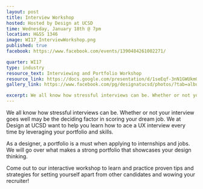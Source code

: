 ```yaml
---
layout: post
title: Interview Workshop
hosted: Hosted by Design at UCSD
time: Wednesday, January 18th @ 7pm
location: H&SS 1346
image: WI17_InterviewWorkshop.png
published: true
facebook: https://www.facebook.com/events/1390484261002271/

quarter: WI17
type: industry
resource_text: Interviewing and Portfolio Workshop
resource_link: https://docs.google.com/presentation/d/1seEqf-3nN1GWUkmGQDtUWGcec85-MGbLCbGAhR44Pic/edit?pli=1#slide=id.g180e1b9ab3_0_5
gallery_link: https://www.facebook.com/pg/designatucsd/photos/?tab=album&album_id=1821401598100303

excerpt: We all know how stressful interviews can be. Whether or not your interview goes well may be the deciding factor in scoring your dream job. As a designer, a portfolio and strong interviewing skills are a must when applying to internships and jobs. We will go over what makes a strong portfolio that showcases your design thinking. Come out to our interactive workshop to learn and practice proven tips and strategies for setting yourself apart from other candidates and wowing your recruiter!
---
```

We all know how stressful interviews can be. Whether or not your interview goes well may be the deciding factor in scoring your dream job. We at Design at UCSD want to help you learn how to ace a UX interview every time by leveraging your portfolio and skills. 

As a designer, a portfolio is a must when applying to internships and jobs. We will go over what makes a strong portfolio that showcases your design thinking.

Come out to our interactive workshop to learn and practice proven tips and strategies for setting yourself apart from other candidates and wowing your recruiter!